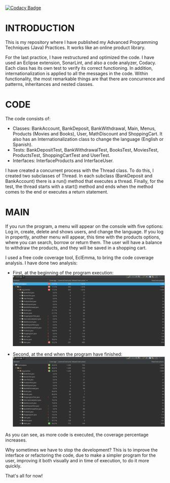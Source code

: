 [![Codacy Badge](https://api.codacy.com/project/badge/Grade/7d2292a746b44e849c51698648e0c2f9)](https://www.codacy.com?utm_source=github.com&amp;utm_medium=referral&amp;utm_content=aagatiello/practicasjava&amp;utm_campaign=Badge_Grade)

# INTRODUCTION
This is my repository where I have published my Advanced Programming Techniques (Java) Practices. It works like an online product library.

For the last practice, I have restructured and optimized the code. I have used an Eclipse extension, SonarLint, and also a code analyzer, Codacy. Each class has its own test to verify its correct functioning. In addition, internationalization is applied to all the messages in the code. Within functionality, the most remarkable things are that there are concurrence and patterns, inheritances and nested classes.

# CODE
The code consists of:
- Classes: BankAccount, BankDeposit, BankWithdrawal, Main, Menus, Products (Movies and Books), User, MathDiscount and ShoppingCart. It also has an Internationalization class to change the language (English or Spanish).
- Tests: BankDepositTest, BankWithdrawalTest, BooksTest, MoviesTest, ProductsTest, ShoppingCartTest and UserTest.
- Interfaces: InterfaceProducts and InterfaceUser.

I have created a concurrent process with the Thread class. To do this, I created two subclasses of Thread. In each subclass (BankDeposit and BankAccount) there is a run() method that executes a thread. Finally, for the test, the thread starts with a start() method and ends when the method comes to the end or executes a return statement.

# MAIN
If you run the program, a menu will appear on the console with five options: Log in, create, delete and shows users, and change the language. If you log in propertly, another menu will appear, this time with the products options, where you can search, borrow or return them. The user will have a balance to withdraw the products, and they will be saved in a shopping cart.  

I used a free code coverage tool, EclEmma, to bring the code coverage analysis. I have done two analysis: 
- First, at the beginning of the program execution:
![Menu](img/coverage1.png)

- Second, at the end when the program have finished:
![Menu](img/coverage2.png)

As you can see, as more code is executed, the coverage percentage increases.

Why sometimes we have to stop the development? This is to improve the interface or refactoring the code, due to make a simpler program for the user, improving it both visually and in time of execution, to do it more quickly.

That's all for now!

